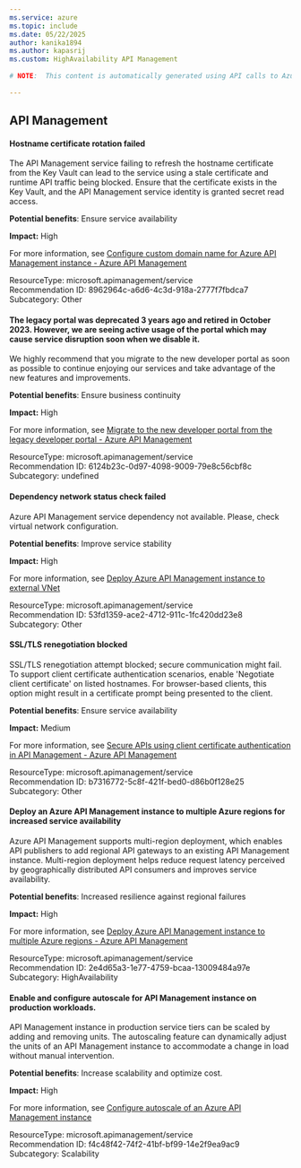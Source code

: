 ```yaml
---
ms.service: azure
ms.topic: include
ms.date: 05/22/2025
author: kanika1894
ms.author: kapasrij
ms.custom: HighAvailability API Management
  
# NOTE:  This content is automatically generated using API calls to Azure. Any edits made on these files will be overwritten in the next run of the script. 
  
---
```

  
## API Management  
  
<!--8962964c-a6d6-4c3d-918a-2777f7fbdca7_begin-->

#### Hostname certificate rotation failed  
  
The API Management service failing to refresh the hostname certificate from the Key Vault can lead to the service using a stale certificate and runtime API traffic being blocked. Ensure that the certificate exists in the Key Vault, and the API Management service identity is granted secret read access.  
  
**Potential benefits**: Ensure service availability  

**Impact:** High
  
For more information, see [Configure custom domain name for Azure API Management instance - Azure API Management ](https://aka.ms/apimdocs/customdomain)  

ResourceType: microsoft.apimanagement/service  
Recommendation ID: 8962964c-a6d6-4c3d-918a-2777f7fbdca7  
Subcategory: Other

<!--8962964c-a6d6-4c3d-918a-2777f7fbdca7_end-->

<!--6124b23c-0d97-4098-9009-79e8c56cbf8c_begin-->

#### The legacy portal was deprecated 3 years ago and retired in October 2023. However, we are seeing active usage of the portal which may cause service disruption soon when we disable it.  
  
We highly recommend that you migrate to the new developer portal as soon as possible to continue enjoying our services and take advantage of the new features and improvements.  
  
**Potential benefits**: Ensure business continuity  

**Impact:** High
  
For more information, see [Migrate to the new developer portal from the legacy developer portal - Azure API Management ](/previous-versions/azure/api-management/developer-portal-deprecated-migration)  

ResourceType: microsoft.apimanagement/service  
Recommendation ID: 6124b23c-0d97-4098-9009-79e8c56cbf8c  
Subcategory: undefined

<!--6124b23c-0d97-4098-9009-79e8c56cbf8c_end-->

<!--53fd1359-ace2-4712-911c-1fc420dd23e8_begin-->

#### Dependency network status check failed  
  
Azure API Management service dependency not available. Please, check virtual network configuration.  
  
**Potential benefits**: Improve service stability  

**Impact:** High
  
For more information, see [Deploy Azure API Management instance to external VNet ](https://aka.ms/apim-vnet-common-issues)  

ResourceType: microsoft.apimanagement/service  
Recommendation ID: 53fd1359-ace2-4712-911c-1fc420dd23e8  
Subcategory: Other

<!--53fd1359-ace2-4712-911c-1fc420dd23e8_end-->

<!--b7316772-5c8f-421f-bed0-d86b0f128e25_begin-->

#### SSL/TLS renegotiation blocked  
  
SSL/TLS renegotiation attempt blocked; secure communication might fail. To support client certificate authentication scenarios, enable 'Negotiate client certificate' on listed hostnames. For browser-based clients, this option might result in a certificate prompt being presented to the client.  
  
**Potential benefits**: Ensure service availability  

**Impact:** Medium
  
For more information, see [Secure APIs using client certificate authentication in API Management - Azure API Management ](/azure/api-management/api-management-howto-mutual-certificates-for-clients)  

ResourceType: microsoft.apimanagement/service  
Recommendation ID: b7316772-5c8f-421f-bed0-d86b0f128e25  
Subcategory: Other

<!--b7316772-5c8f-421f-bed0-d86b0f128e25_end-->

<!--2e4d65a3-1e77-4759-bcaa-13009484a97e_begin-->

#### Deploy an Azure API Management instance to multiple Azure regions for increased service availability  
  
Azure API Management supports multi-region deployment, which enables API publishers to add regional API gateways to an existing API Management instance. Multi-region deployment helps reduce request latency perceived by geographically distributed API consumers and improves service availability.  
  
**Potential benefits**: Increased resilience against regional failures  

**Impact:** High
  
For more information, see [Deploy Azure API Management instance to multiple Azure regions - Azure API Management ](/azure/api-management/api-management-howto-deploy-multi-region)  

ResourceType: microsoft.apimanagement/service  
Recommendation ID: 2e4d65a3-1e77-4759-bcaa-13009484a97e  
Subcategory: HighAvailability

<!--2e4d65a3-1e77-4759-bcaa-13009484a97e_end-->

<!--f4c48f42-74f2-41bf-bf99-14e2f9ea9ac9_begin-->

#### Enable and configure autoscale for API Management instance on production workloads.  
  
API Management instance in production service tiers can be scaled by adding and removing units. The autoscaling feature can dynamically adjust the units of an API Management instance to accommodate a change in load without manual intervention.  
  
**Potential benefits**: Increase scalability and optimize cost.  

**Impact:** High
  
For more information, see [Configure autoscale of an Azure API Management instance ](https://aka.ms/apimautoscale)  

ResourceType: microsoft.apimanagement/service  
Recommendation ID: f4c48f42-74f2-41bf-bf99-14e2f9ea9ac9  
Subcategory: Scalability

<!--f4c48f42-74f2-41bf-bf99-14e2f9ea9ac9_end-->

<!--articleBody-->

